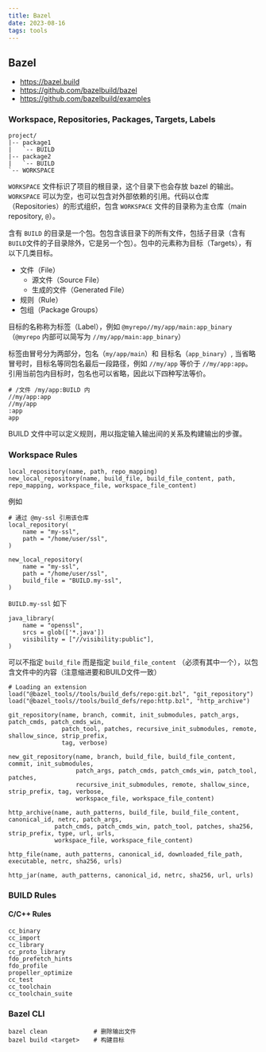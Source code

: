```yaml
---
title: Bazel
date: 2023-08-16
tags: tools
---
```


## Bazel

* <https://bazel.build>
* <https://github.com/bazelbuild/bazel>
* <https://github.com/bazelbuild/examples>

### Workspace, Repositories, Packages, Targets, Labels

```
project/
|-- package1
|   `-- BUILD
|-- package2
|   `-- BUILD
`-- WORKSPACE
```

`WORKSPACE` 文件标识了项目的根目录，这个目录下也会存放 bazel 的输出。`WORKSPACE` 可以为空，也可以包含对外部依赖的引用。代码以仓库（Repositories）的形式组织，包含 `WORKSPACE` 文件的目录称为主仓库（main repository, `@`）。

含有 `BUILD` 的目录是一个包。包包含该目录下的所有文件，包括子目录（含有`BUILD`文件的子目录除外，它是另一个包）。包中的元素称为目标（Targets），有以下几类目标。

* 文件（File）
  * 源文件（Source File）
  * 生成的文件（Generated File）
* 规则（Rule）
* 包组（Package Groups）

目标的名称称为标签（Label），例如 `@myrepo//my/app/main:app_binary`（`@myrepo` 内部可以简写为 `//my/app/main:app_binary`）

标签由冒号分为两部分，包名（`my/app/main`）和 目标名（`app_binary`）, 当省略冒号时，目标名等同包名最后一段路径，例如
`//my/app` 等价于 `//my/app:app`。引用当前包内目标时，包名也可以省略，因此以下四种写法等价。

```bazel
# /文件 /my/app:BUILD 内
//my/app:app
//my/app
:app
app
```

BUILD 文件中可以定义规则，用以指定输入输出间的关系及构建输出的步骤。

### Workspace Rules

```bazel
local_repository(name, path, repo_mapping)
new_local_repository(name, build_file, build_file_content, path, repo_mapping, workspace_file, workspace_file_content)
```

例如

```bazel
# 通过 @my-ssl 引用该仓库
local_repository(
    name = "my-ssl",
    path = "/home/user/ssl",
)

new_local_repository(
    name = "my-ssl",
    path = "/home/user/ssl",
    build_file = "BUILD.my-ssl",
)
```

`BUILD.my-ssl` 如下

```bazel
java_library(
    name = "openssl",
    srcs = glob(['*.java'])
    visibility = ["//visibility:public"],
)
```

可以不指定 `build_file` 而是指定 `build_file_content` （必须有其中一个），以包含文件中的内容（注意缩进要和BUILD文件一致）

```bazel
# Loading an extension
load("@bazel_tools//tools/build_defs/repo:git.bzl", "git_repository")
load("@bazel_tools//tools/build_defs/repo:http.bzl", "http_archive")

git_repository(name, branch, commit, init_submodules, patch_args, patch_cmds, patch_cmds_win,
               patch_tool, patches, recursive_init_submodules, remote, shallow_since, strip_prefix,
               tag, verbose)

new_git_repository(name, branch, build_file, build_file_content, commit, init_submodules,
                   patch_args, patch_cmds, patch_cmds_win, patch_tool, patches,
                   recursive_init_submodules, remote, shallow_since, strip_prefix, tag, verbose,
                   workspace_file, workspace_file_content)

http_archive(name, auth_patterns, build_file, build_file_content, canonical_id, netrc, patch_args,
             patch_cmds, patch_cmds_win, patch_tool, patches, sha256, strip_prefix, type, url, urls,
             workspace_file, workspace_file_content)

http_file(name, auth_patterns, canonical_id, downloaded_file_path, executable, netrc, sha256, urls)

http_jar(name, auth_patterns, canonical_id, netrc, sha256, url, urls)
```

### BUILD Rules

#### C/C++ Rules

```bazel
cc_binary
cc_import
cc_library
cc_proto_library
fdo_prefetch_hints
fdo_profile
propeller_optimize
cc_test
cc_toolchain
cc_toolchain_suite
```

### Bazel CLI

```shell
bazel clean             # 删除输出文件
bazel build <target>    # 构建目标
```

